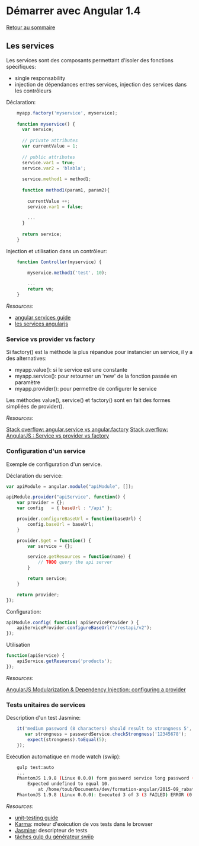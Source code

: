 # Démarrer avec Angular 1.4

[Retour au sommaire](01.00.angular-bases.documentation-fr.md)

## Les services

Les services sont des composants permettant d'isoler des fonctions spécifiques:
* single responsability
* injection de dépendances entres services, injection des services dans les contrôleurs

Déclaration:
``` js
    myapp.factory('myservice', myservice);
    
    function myservice() {
      var service;
      
      // private attributes
      var currentValue = 1;
      
      // public attributes
      service.var1 = true;
      service.var2 = 'blabla';
      
      service.method1 = method1;
      
      function method1(param1, param2){
        
        currentValue ++;
        service.var1 = false;
        
        ...
      }
      
      return service;
    }
``` 

Injection et utilisation dans un contrôleur:
``` js
    function Controller(myservice) {

        myservice.method1('test', 10);
        
        ...
        return vm;
    }
``` 
*Resources*: 

* [angular services guide](https://docs.angularjs.org/guide/services)
* [les services angularjs](http://www.angular-js.fr/les-services-angularjs)

### Service vs provider vs factory

Si factory() est la méthode la plus répandue pour instancier un service, il y a des alternatives:
* myapp.value(): si le service est une constante
* myapp.service(): pour retourner un 'new' de la fonction passée en paramètre
* myapp.provider(): pour permettre de configurer le service

Les méthodes value(), service() et factory() sont en fait des formes simpliées de provider().

*Resources*: 

[Stack overflow: angular.service vs angular.factory](http://stackoverflow.com/questions/14324451/angular-service-vs-angular-factory)
[Stack overflow: AngularJS : Service vs provider vs factory](http://stackoverflow.com/questions/15666048/angularjs-service-vs-provider-vs-factory)

### Configuration d'un service

Exemple de configuration d'un service.

Déclaration du service:

``` js
var apiModule = angular.module("apiModule", []);

apiModule.provider("apiService", function() {
    var provider = {};
    var config   = { baseUrl : "/api" };

    provider.configureBaseUrl = function(baseUrl) {
        config.baseUrl = baseUrl;
    }

    provider.$get = function() {
        var service = {};

        service.getResources = function(name) {
            // TODO query the api server
        }

        return service;
    }

    return provider;
});
```

Configuration:

``` js
apiModule.config( function( apiServiceProvider ) {
    apiServiceProvider.configureBaseUrl("/restapi/v2");
});

```

Utilisation

``` js
function(apiService) {
    apiService.getResources('products');
});
```


*Resources*: 

[AngularJS Modularization & Dependency Injection: configuring a provider](http://tutorials.jenkov.com/angularjs/dependency-injection.html#configuring-a-provider)

### Tests unitaires de services

Description d'un test Jasmine:
``` js
    it('medium password (8 characters) should result to strongness 5', function () {
       var strongness = passwordService.checkStrongness('12345678');
        expect(strongness).toEqual(5);
    });
```

Exécution automatique en mode watch (swiip):
``` bash
    gulp test:auto
    ...
    PhantomJS 1.9.8 (Linux 0.0.0) form password service long password (> 12 characters) should result to strongness 10 FAILED
        Expected undefined to equal 10.
            at /home/toub/Documents/dev/formation-angular/2015-09_rabat/angular-practice-1.4.yeoman/src/app/profile/profile.password.service.spec.js:25
    PhantomJS 1.9.8 (Linux 0.0.0): Executed 3 of 3 (3 FAILED) ERROR (0.001 secs / 0.01 secs)
``` 

*Resources*: 

* [unit-testing guide](https://code.angularjs.org/1.4.7/docs/guide/unit-testing)
* [Karma](http://karma-runner.github.io): moteur d'exécution de vos tests dans le browser
* [Jasmine](http://jasmine.github.io/2.3/introduction.html): descripteur de tests
* [tâches gulp du générateur swiip](https://github.com/Swiip/generator-gulp-angular/blob/master/docs/usage.md)